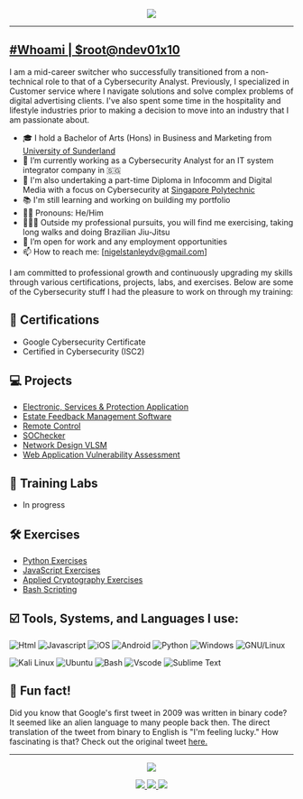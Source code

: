 <p align="center">
  <img src="https://capsule-render.vercel.app/api?text=Hey,%20I'm%20Nigel!👋&animation=blinking&type=waving&color=gradient&height=200&fontSize=60"/>
</p>
<hr>

## [#Whoami | $root@ndev01x10](https://github.com/ndev01x10)
I am a mid-career switcher who successfully transitioned from a non-technical role to that of a Cybersecurity Analyst. Previously, I specialized in Customer service where I navigate solutions and solve complex problems of digital advertising clients. I've also spent some time in the hospitality and lifestyle industries prior to making a decision to move into an industry that I am passionate about. 

- 🎓 I hold a Bachelor of Arts (Hons) in Business and Marketing from [University of Sunderland](https://www.sunderland.ac.uk/)
- 🔭 I’m currently working as a Cybersecurity Analyst for an IT system integrator company in 🇸🇬
- 🌱 I'm also undertaking a part-time Diploma in Infocomm and Digital Media with a focus on Cybersecurity at [Singapore Polytechnic](https://www.sp.edu.sg/)
- 📚 I'm still learning and working on building my portfolio
- 👨🏻 Pronouns: He/Him
- 🏋🏻‍♂️ Outside my professional pursuits, you will find me exercising, taking long walks and doing Brazilian Jiu-Jitsu
- 👯 I’m open for work and any employment opportunities
- 📫 How to reach me: [nigelstanleydv@gmail.com]

I am committed to professional growth and continuously upgrading my skills through various certifications, projects, labs, and exercises. Below are some of the Cybersecurity stuff I had the pleasure to work on through my training:

## 📜 Certifications
- Google Cybersecurity Certificate
- Certified in Cybersecurity (ISC2)

## 💻 Projects
- [Electronic, Services & Protection Application](https://github.com/ndev01x10/ElectronicServicesProtection)
- [Estate Feedback Management Software](https://github.com/ndev01x10/ApplicationEFMS)
- [Remote Control](https://github.com/ndev01x10/RemoteControl)
- [SOChecker](https://github.com/ndev01x10/SOChecker)
- [Network Design VLSM](https://github.com/ndev01x10/NetworkDesignVLSM)
- [Web Application Vulnerability Assessment](https://github.com/ndev01x10/WebApplicationPentestReport)

## 🔬 Training Labs
- In progress

## 🛠️ Exercises
- [Python Exercises](https://github.com/ndev01x10/PythonExercises)
- [JavaScript Exercises](https://github.com/ndev01x10/JavaScriptExercises)
- [Applied Cryptography Exercises](https://github.com/ndev01x10/AppliedCryptographyExercises)
- [Bash Scripting](https://github.com/ndev01x10/TrainingScripts)

## ☑️ Tools, Systems, and Languages I use:
![Html](https://img.shields.io/badge/HTML5-E34F26?style=flat&logo=html5&logoColor=white)
![Javascript](https://img.shields.io/badge/JavaScript-323330?style=flat&logo=javascript&logoColor=F7DF1E)
![iOS](https://img.shields.io/badge/iOS-000000?style=flat&logo=ios&logoColor=white)
![Android](https://img.shields.io/badge/Android-3DDC84?style=flat&logo=android&logoColor=white)
![Python](https://img.shields.io/badge/Python-FFD43B?style=flat&logo=python&logoColor=darkgreen)
![Windows](https://img.shields.io/badge/Windows-0078D6?style=flat&logo=windows&logoColor=white)
![GNU/Linux](https://img.shields.io/badge/Linux-FCC624?style=flat&logo=linux&logoColor=black)

![Kali Linux](https://img.shields.io/badge/Kali_Linux-557C94?style=flat&logo=kali-linux&logoColor=white)
![Ubuntu](https://img.shields.io/badge/Ubuntu-E95420?style=flat&logo=ubuntu&logoColor=white)
![Bash](https://img.shields.io/badge/GNU%20Bash-4EAA25?style=flat&logo=GNU%20Bash&logoColor=white)
![Vscode](https://img.shields.io/badge/Visual_Studio_Code-0078D4?style=flat&logo=visual%20studio%20code&logoColor=white)
![Sublime Text](https://img.shields.io/badge/sublime_text-%23575757.svg?&style=flat&logo=sublime-text&logoColor=important)

## 💭 Fun fact!
Did you know that Google's first tweet in 2009 was written in binary code? It seemed like an alien language to many people back then. The direct translation of the tweet from binary to English is "I'm feeling lucky." How fascinating is that? Check out the original tweet [here.](https://twitter.com/Google/status/1251523388?ref_src=twsrc%5Etfw%7Ctwcamp%5Etweetembed%7Ctwterm%5E1251523388%7Ctwgr%5E1940702572a674ce96e7eaf2cd5f40babe894316%7Ctwcon%5Es1_&ref_url=https%3A%2F%2Fscope.ie%2Ffun-and-interesting-facts-about-technology%2F)

<hr>

<p align="center">
  <img src="https://capsule-render.vercel.app/api?text=Connect%20with%20me%20⬇️&animation=blink&type=transparent&color=gradient&height=40&fontSize=30&fontColor=797EF6"/>
</p>

<p align="center">
</a>
<a href="https://www.linkedin.com/in/nigelstanleydv">
  <img src="https://img.shields.io/badge/linkedin-%230077B5.svg?style=flat-square&logo=linkedin&logoColor=white"/>
</a>
<a href="https://ndev01x10.medium.com/">
  <img src="https://img.shields.io/badge/Medium-12100E?style=flat-square&logo=medium&logoColor=white"/>
</a>
<a href="https://twitter.com/ndev01x10">
  <img src="https://img.shields.io/badge/Twitter-%231DA1F2.svg?style=flat-sqaure&logo=Twitter&logoColor=white"/>
</a>
</p>


